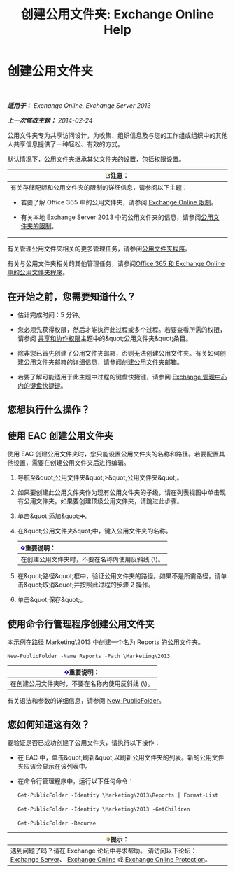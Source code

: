 ﻿---
title: '创建公用文件夹: Exchange Online Help'
TOCTitle: 创建公用文件夹
ms:assetid: 6d252e60-c8d0-4efd-b9d7-ba5284a6f8ab
ms:mtpsurl: https://technet.microsoft.com/zh-cn/library/Bb691104(v=EXCHG.150)
ms:contentKeyID: 50490886
ms.date: 05/23/2018
mtps_version: v=EXCHG.150
f1_keywords:
- Microsoft.Exchange.Management.PublicFolders.NewPublicFolderWizardForm.NewPublicFolderWizardPage
ms.translationtype: MT
---

# 创建公用文件夹

 

_**适用于：** Exchange Online, Exchange Server 2013_

_**上一次修改主题：** 2014-02-24_

公用文件夹专为共享访问设计，为收集、组织信息及与您的工作组或组织中的其他人共享信息提供了一种轻松、有效的方式。

默认情况下，公用文件夹继承其父文件夹的设置，包括权限设置。

<table>
<colgroup>
<col style="width: 100%" />
</colgroup>
<thead>
<tr class="header">
<th><img src="images/Bb124558.note(EXCHG.150).gif" title="注意" alt="注意" />注意：</th>
</tr>
</thead>
<tbody>
<tr class="odd">
<td>有关存储配额和公用文件夹的限制的详细信息，请参阅以下主题：
<ul>
<li><p>若要了解 Office 365 中的公用文件夹，请参阅 <a href="https://go.microsoft.com/fwlink/?linkid=391188">Exchange Online 限制</a>。</p></li>
<li><p>有关本地 Exchange Server 2013 中的公用文件夹的信息，请参阅<a href="limits-for-public-folders-exchange-2013-help.md">公用文件夹的限制</a>。</p></li>
</ul></td>
</tr>
</tbody>
</table>


有关管理公用文件夹相关的更多管理任务，请参阅[公用文件夹程序](public-folder-procedures-exchange-2013-help.md)。

有关与公用文件夹相关的其他管理任务，请参阅[Office 365 和 Exchange Online 中的公用文件夹程序](https://technet.microsoft.com/zh-cn/library/jj966272\(v=exchg.150\))。

## 在开始之前，您需要知道什么？

  - 估计完成时间：5 分钟。

  - 您必须先获得权限，然后才能执行此过程或多个过程。若要查看所需的权限，请参阅 [共享和协作权限](sharing-and-collaboration-permissions-exchange-2013-help.md)主题中的\&quot;公用文件夹\&quot;条目。

  - 除非您已首先创建了公用文件夹邮箱，否则无法创建公用文件夹。有关如何创建公用文件夹邮箱的详细信息，请参阅[创建公用文件夹邮箱](create-a-public-folder-mailbox-exchange-2013-help.md)。

  - 若要了解可能适用于此主题中过程的键盘快捷键，请参阅 [Exchange 管理中心内的键盘快捷键](keyboard-shortcuts-in-the-exchange-admin-center-exchange-online-protection-help.md)。

## 您想执行什么操作？

## 使用 EAC 创建公用文件夹

使用 EAC 创建公用文件夹时，您只能设置公用文件夹的名称和路径。若要配置其他设置，需要在创建公用文件夹后进行编辑。

1.  导航至\&quot;公用文件夹\&quot;\>\&quot;公用文件夹\&quot;。

2.  如果要创建此公用文件夹作为现有公用文件夹的子级，请在列表视图中单击现有公用文件夹。如果要创建顶级公用文件夹，请跳过此步骤。

3.  单击\&quot;添加\&quot;![添加图标](images/JJ218640.c1e75329-d6d7-4073-a27d-498590bbb558(EXCHG.150).gif "添加图标")。

4.  在\&quot;公用文件夹\&quot;中，键入公用文件夹的名称。
    
    <table>
    <thead>
    <tr class="header">
    <th><img src="images/Bb124558.important(EXCHG.150).gif" title="重要说明" alt="重要说明" />重要说明：</th>
    </tr>
    </thead>
    <tbody>
    <tr class="odd">
    <td>在创建公用文件夹时，不要在名称内使用反斜线 (\)。</td>
    </tr>
    </tbody>
    </table>


5.  在\&quot;路径\&quot;框中，验证公用文件夹的路径。如果不是所需路径，请单击\&quot;取消\&quot;并按照此过程的步骤 2 操作。

6.  单击\&quot;保存\&quot;。

## 使用命令行管理程序创建公用文件夹

本示例在路径 Marketing\\2013 中创建一个名为 Reports 的公用文件夹。

    New-PublicFolder -Name Reports -Path \Marketing\2013

<table>
<thead>
<tr class="header">
<th><img src="images/Bb124558.important(EXCHG.150).gif" title="重要说明" alt="重要说明" />重要说明：</th>
</tr>
</thead>
<tbody>
<tr class="odd">
<td>在创建公用文件夹时，不要在名称内使用反斜线 (\)。</td>
</tr>
</tbody>
</table>


有关语法和参数的详细信息，请参阅 [New-PublicFolder](https://technet.microsoft.com/zh-cn/library/aa996405\(v=exchg.150\))。

## 您如何知道这有效？

要验证是否已成功创建了公用文件夹，请执行以下操作：

  - 在 EAC 中，单击\&quot;刷新\&quot;以刷新公用文件夹的列表。新的公用文件夹应该会显示在该列表中。

  - 在命令行管理程序中，运行以下任何命令：
    
        Get-PublicFolder -Identity \Marketing\2013\Reports | Format-List
    
        Get-PublicFolder -Identity \Marketing\2013 -GetChildren
    
        Get-PublicFolder -Recurse

<table>
<thead>
<tr class="header">
<th><img src="images/Bb124558.tip(EXCHG.150).gif" title="提示" alt="提示" />提示：</th>
</tr>
</thead>
<tbody>
<tr class="odd">
<td>遇到问题了吗？请在 Exchange 论坛中寻求帮助。 请访问以下论坛：<a href="https://go.microsoft.com/fwlink/p/?linkid=60612">Exchange Server</a>、 <a href="https://go.microsoft.com/fwlink/p/?linkid=267542">Exchange Online</a> 或 <a href="https://go.microsoft.com/fwlink/p/?linkid=285351">Exchange Online Protection</a>。</td>
</tr>
</tbody>
</table>

